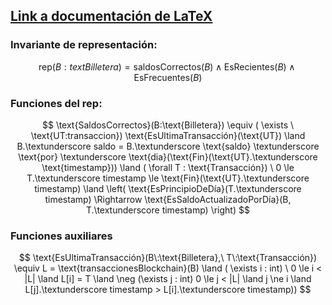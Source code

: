 ## [Link a documentación de LaTeX](https://ashki23.github.io/markdown-latex.html#latex-equations)
### Invariante de representación:

$$
\text{rep}(B:text{Billetera}) = \text{saldosCorrectos}(B) \land \text{EsRecientes}(B) \land \text{EsFrecuentes}(B)
$$

### Funciones del rep:
$$
\text{SaldosCorrectos}(B:\text{Billetera}) \equiv 
( \exists \ \text{UT:transaccion}) \text{EsUltimaTransacción}(\text{UT}) \land B.\textunderscore saldo = B.\textunderscore \text{saldo} \textunderscore \text{por} \textunderscore \text{dia}(\text{Fin}(\text{UT}.\textunderscore \text{timestamp})) \land 
( \forall T : \text{Transacción}) \  0 \le T.\textunderscore timestamp \le \text{Fin}(\text{UT}.\textunderscore timestamp) \land 
\left( \text{EsPrincipioDeDía}(T.\textunderscore timestamp) \Rightarrow \text{EsSaldoActualizadoPorDía}(B, T.\textunderscore timestamp) \right)
$$

### Funciones auxiliares
$$
\text{EsUltimaTransacción}(B\:\text{Billetera},\ T\:\text{Transacción}) \equiv 
L = \text{transaccionesBlockchain}(B) \land 
( \exists i : int) \ 0 \le i < |L| \land L[i] = T \land 
\neg (\exists j : int) 0 \le j < |L| \land j \ne i \land L[j].\textunderscore timestamp > L[i].\textunderscore timestamp))
$$


